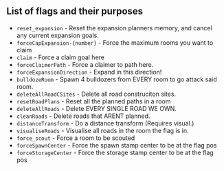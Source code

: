 ## List of flags and their purposes

- `reset_expansion` - Reset the expansion planners memory, and cancel any current expansion goals.
- `forceCapExpansion-{number}` - Force the maximum rooms you want to claim
- `claim` - Force a claim goal here
- `forceClaimerPath` - Force a claimer to path here.
- `forceExpansionDirection` - Expand in this direction!
- `bulldozeRoom` - Spawn 4 bulldozers from EVERY room to go attack said room.
- `deleteAllRoadCSites` - Delete all road construciton sites.
- `resetRoadPlans` - Reset all the planned paths in a room
- `deleteAllRoads` - Delete EVERY SINGLE ROAD WE OWN.
- `cleanRoads` - Delete roads that ARENT planned.
- `distanceTransform` - Do a distance transform (Requires visual.)
- `visualiseRoads` - Visualise all roads in the room the flag is in.
- `force_scout` - Force a room to be scouted
- `forceSpawnCenter` - Force the spawn stamp center to be at the flag pos
- `forceStorageCenter` - Force the storage stamp center to be at the flag pos
